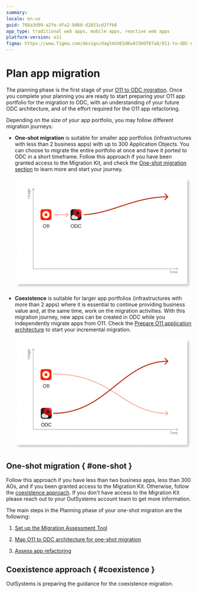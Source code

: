 ```yaml
---
summary: 
locale: en-us
guid: 788a3d99-a2fe-4fa2-b868-d2851cd2ffb8
app_type: traditional web apps, mobile apps, reactive web apps
platform-version: o11
figma: https://www.figma.com/design/daglmSUESdKw9J3HdT87a8/O11-to-ODC-migration?node-id=1-852
---
```


# Plan app migration

The planning phase is the first stage of your [O11 to ODC migration](../migration-intro.md). Once you complete your planning you are ready to start preparing your O11 app portfolio for the migration to ODC, with an understanding of your future ODC architecture, and of the effort required for the O11 app refactoring.

Depending on the size of your app portfolio, you may follow different migration journeys:

* **One-shot migration** is suitable for smaller app portfolios (infrastructures with less than 2 business apps) with up to 300 Application Objects. You can choose to migrate the entire portfolio at once and have it ported to ODC in a short timeframe. Follow this approach if you have been granted access to the Migration Kit, and check the [One-shot migration section](#one-shot) to learn more and start your journey.

    ![Diagram showing the one-shot migration process for small app portfolios from O11 to ODC](images/one-shot-migration-diag.png "One-Shot Migration Diagram")

* **Coexistence**  is suitable for larger app portfolios (infrastructures with more than 2 apps) where it is essential to continue providing business value and, at the same time, work on the migration activities. With this migration journey, new apps can be created in ODC while you independently migrate apps from O11. Check the [Prepare O11 application architecture](#coexistence) to start your incremental migration.

    ![Diagram depicting the phased approach for migrating larger app portfolios from O11 to ODC](images/migration-phased-approach-diag.png "Phased Approach to Migration Diagram")

## One-shot migration { #one-shot }

<div class="info" markdown="1">

Follow this approach if you have less than two business apps, less than 300 AOs, and if you been granted access to the Migration Kit. Otherwise, follow the [coexistence approach](#coexistence).
If you don't have access to the Migration Kit please reach out to your OutSystems account team to get more information.

</div>

The main steps in the Planning phase of your one-shot migration are the following:

1. [Set up the Migration Assessment Tool](../setup-assessement-tool.md)

1. [Map O11 to ODC architecture for one-shot migration](plan-map-apps.md)

1. [Assess app refactoring](plan-assess-refactor.md)

## Coexistence approach { #coexistence }

OutSystems is preparing the guidance for the coexistence migration.
